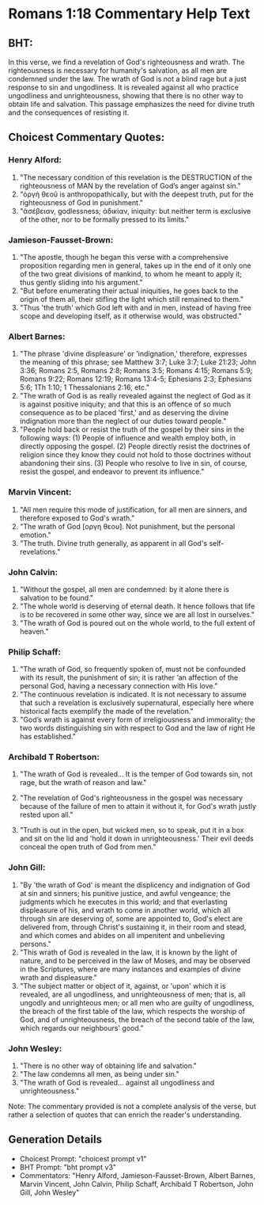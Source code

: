# Romans 1:18 Commentary Help Text

## BHT:
In this verse, we find a revelation of God's righteousness and wrath. The righteousness is necessary for humanity's salvation, as all men are condemned under the law. The wrath of God is not a blind rage but a just response to sin and ungodliness. It is revealed against all who practice ungodliness and unrighteousness, showing that there is no other way to obtain life and salvation. This passage emphasizes the need for divine truth and the consequences of resisting it.

## Choicest Commentary Quotes:
### Henry Alford:
1. "The necessary condition of this revelation is the DESTRUCTION of the righteousness of MAN by the revelation of God’s anger against sin."
2. "ὀργὴ θεοῦ is anthropopathically, but with the deepest truth, put for the righteousness of God in punishment."
3. "ἀσέβειαν, godlessness; ἀδικίαν, iniquity: but neither term is exclusive of the other, nor to be formally pressed to its limits."

### Jamieson-Fausset-Brown:
1. "The apostle, though he began this verse with a comprehensive proposition regarding men in general, takes up in the end of it only one of the two great divisions of mankind, to whom he meant to apply it; thus gently sliding into his argument."
2. "But before enumerating their actual iniquities, he goes back to the origin of them all, their stifling the light which still remained to them."
3. "Thus 'the truth' which God left with and in men, instead of having free scope and developing itself, as it otherwise would, was obstructed."

### Albert Barnes:
1. "The phrase 'divine displeasure' or 'indignation,' therefore, expresses the meaning of this phrase; see Matthew 3:7; Luke 3:7; Luke 21:23; John 3:36; Romans 2:5, Romans 2:8; Romans 3:5; Romans 4:15; Romans 5:9; Romans 9:22; Romans 12:19; Romans 13:4-5; Ephesians 2:3; Ephesians 5:6; 1Th 1:10; 1 Thessalonians 2:16, etc."
2. "The wrath of God is as really revealed against the neglect of God as it is against positive iniquity; and that this is an offence of so much consequence as to be placed 'first,' and as deserving the divine indignation more than the neglect of our duties toward people."
3. "People hold back or resist the truth of the gospel by their sins in the following ways: (1) People of influence and wealth employ both, in directly opposing the gospel. (2) People directly resist the doctrines of religion since they know they could not hold to those doctrines without abandoning their sins. (3) People who resolve to live in sin, of course, resist the gospel, and endeavor to prevent its influence."

### Marvin Vincent:
1. "All men require this mode of justification, for all men are sinners, and therefore exposed to God's wrath."
2. "The wrath of God [οργη θεου]. Not punishment, but the personal emotion."
3. "The truth. Divine truth generally, as apparent in all God's self-revelations."

### John Calvin:
1. "Without the gospel, all men are condemned: by it alone there is salvation to be found."
2. "The whole world is deserving of eternal death. It hence follows that life is to be recovered in some other way, since we are all lost in ourselves."
3. "The wrath of God is poured out on the whole world, to the full extent of heaven."

### Philip Schaff:
1. "The wrath of God, so frequently spoken of, must not be confounded with its result, the punishment of sin; it is rather ‘an affection of the personal God, having a necessary connection with His love." 
2. "The continuous revelation is indicated. It is not necessary to assume that such a revelation is exclusively supernatural, especially here where historical facts exemplify the made of the revelation."
3. "God’s wrath is against every form of irreligiousness and immorality; the two words distinguishing sin with respect to God and the law of right He has established."

### Archibald T Robertson:
1. "The wrath of God is revealed... It is the temper of God towards sin, not rage, but the wrath of reason and law." 

2. "The revelation of God's righteousness in the gospel was necessary because of the failure of men to attain it without it, for God's wrath justly rested upon all."

3. "Truth is out in the open, but wicked men, so to speak, put it in a box and sit on the lid and 'hold it down in unrighteousness.' Their evil deeds conceal the open truth of God from men."

### John Gill:
1. "By 'the wrath of God' is meant the displicency and indignation of God at sin and sinners; his punitive justice, and awful vengeance; the judgments which he executes in this world; and that everlasting displeasure of his, and wrath to come in another world, which all through sin are deserving of, some are appointed to, God's elect are delivered from, through Christ's sustaining it, in their room and stead, and which comes and abides on all impenitent and unbelieving persons."
2. "This wrath of God is revealed in the law, it is known by the light of nature, and to be perceived in the law of Moses, and may be observed in the Scriptures, where are many instances and examples of divine wrath and displeasure."
3. "The subject matter or object of it, against, or 'upon' which it is revealed, are all ungodliness, and unrighteousness of men; that is, all ungodly and unrighteous men; or all men who are guilty of ungodliness, the breach of the first table of the law, which respects the worship of God, and of unrighteousness, the breach of the second table of the law, which regards our neighbours' good."

### John Wesley:
1. "There is no other way of obtaining life and salvation."
2. "The law condemns all men, as being under sin."
3. "The wrath of God is revealed... against all ungodliness and unrighteousness."

Note: The commentary provided is not a complete analysis of the verse, but rather a selection of quotes that can enrich the reader's understanding.


## Generation Details
- Choicest Prompt: "choicest prompt v1"
- BHT Prompt: "bht prompt v3"
- Commentators: "Henry Alford, Jamieson-Fausset-Brown, Albert Barnes, Marvin Vincent, John Calvin, Philip Schaff, Archibald T Robertson, John Gill, John Wesley"
